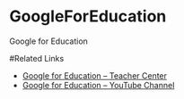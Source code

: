# GoogleForEducation
Google for Education

#Related Links
- [Google for Education – Teacher Center](https://teachercenter.withgoogle.com/first-day-trainings/welcome-to-google-hangouts-meet)
- [Google for Education – YouTube Channel](https://www.youtube.com/channel/UCt84aUC9OG6di8kSdKzEHTQ)
